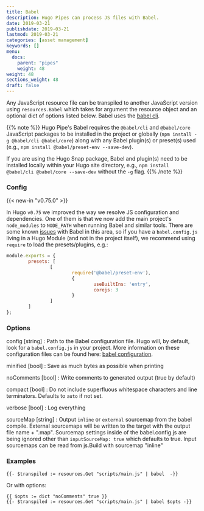 ```yaml
---
title: Babel
description: Hugo Pipes can process JS files with Babel.
date: 2019-03-21
publishdate: 2019-03-21
lastmod: 2019-03-21
categories: [asset management]
keywords: []
menu:
  docs:
    parent: "pipes"
    weight: 48
weight: 48
sections_weight: 48
draft: false
---
```


Any JavaScript resource file can be transpiled to another JavaScript version using `resources.Babel` which takes for argument the resource object and an optional dict of options listed below. Babel uses the [babel cli](https://babeljs.io/docs/en/babel-cli).


{{% note %}}
Hugo Pipe's Babel requires the `@babel/cli` and `@babel/core` JavaScript packages to be installed in the project or globally (`npm install -g @babel/cli @babel/core`) along with any Babel plugin(s) or preset(s) used (e.g., `npm install @babel/preset-env --save-dev`).

If you are using the Hugo Snap package, Babel and plugin(s) need to be installed locally within your Hugo site directory, e.g., `npm install @babel/cli @babel/core --save-dev` without the `-g` flag.
{{% /note %}}


### Config

{{< new-in "v0.75.0" >}}

In Hugo `v0.75` we improved the way we resolve JS configuration and dependencies. One of them is that we now add the main project's `node_modules` to `NODE_PATH` when running Babel and similar tools. There are some known [issues](https://github.com/babel/babel/issues/5618) with Babel in this area, so if you have a `babel.config.js` living in a Hugo Module (and not in the project itself), we recommend using `require` to load the presets/plugins, e.g.:


```js
module.exports = {
        presets: [
                [
                        require('@babel/preset-env'),
                        {
                                useBuiltIns: 'entry',
                                corejs: 3
                        }
                ]
        ]
};
```



### Options

config [string]
: Path to the Babel configuration file. Hugo will, by default, look for a `babel.config.js` in your project. More information on these configuration files can be found here: [babel configuration](https://babeljs.io/docs/en/configuration).

minified [bool]
: Save as much bytes as possible when printing

noComments [bool]
: Write comments to generated output (true by default)

compact [bool]
: Do not include superfluous whitespace characters and line terminators. Defaults to `auto` if not set.

verbose [bool]
: Log everything

sourceMap [string]
: Output `inline` or `external` sourcemap from the babel compile. External sourcemaps will be written to the target with the output file name + ".map". Sourcemap settings inside of the babel.config.js are being ignored other than `inputSourceMap: true` which defaults to true. Input sourcemaps can be read from js.Build with sourcemap "inline"


### Examples

```go-html-template
{{- $transpiled := resources.Get "scripts/main.js" | babel  -}}
```

Or with options:

```go-html-template
{{ $opts := dict "noComments" true }}
{{- $transpiled := resources.Get "scripts/main.js" | babel $opts -}}
```
